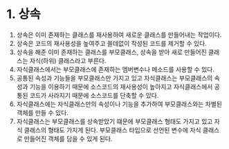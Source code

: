# 1. 상속

1. 상속은 이미 존재하는 클래스를 재사용하여 새로운 클래스를 만들어내는 작업이다.
2. 상속은 코드의 재사용성을 높여주고 쓸데없이 작성된 코드를 제거할 수 있다.
3. 상속을 해준 이미 존재하는 클래스를 부모클래스, 상속을 받아 새로 만들어진 클래스는 자식(하위) 클래스라고 부른다.
4. 자식클래스에서는 부모클래스에 존재하는 멤버변수나 메소드를 사용할 수 있다.
5. 공통된 속성과 기능들을 부모클래스만 가지고 있고 자식클래스는 부모클래스의 속성과 기능을 이용하기 때문에 소스코드의 재사용성이 높아지고 자식클래스에서 공통된 코드가 사라지기 때문에 소스코드를 단축할 수 있다.
6. 자식클래스에는 자식클래스만의 속성이나 기능을 추가하여 부모클래스와는 차별된 객체를 만들 수 있다.
7. 자식클래스는 부모클래스를 상속받았기 떄문에 부모클래스 형태도 가지고 있고 자식 클래스의 형태도 가지게 된다. 부모클래스 타입으로 선언된 변수에 자식 클래스로 만들어진 객체를 담을 수 있게 된다.
